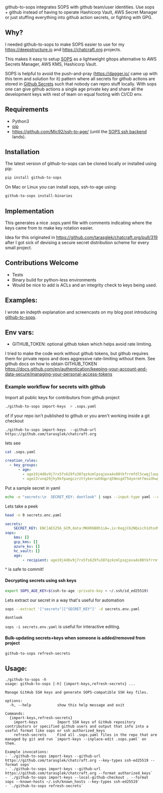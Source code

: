 github-to-sops integrates SOPS with github team/user identities. Use sops + github instead of having to operate Hashicorp Vault, AWS Secret Manager or just stuffing everything into github action secrets, or fighting with GPG.

## Why?

I needed github-to-sops to make SOPS easier to use for my https://deepstructure.io and https://chatcraft.org projects.

This makes it easy to setup [SOPS](https://github.com/getsops/sops) as a lightweight gitops alternative to AWS Secrets Manager, AWS KMS, Hashicorp Vault.

SOPS is helpful to avoid the push-and-pray (https://dagger.io/ came up with this term and solution for it) pattern where all secrets for github actions are stored in [Github Secrets](https://docs.github.com/en/actions/security-guides/using-secrets-in-github-actions) such that nobody can repro stuff locally. With sops one can give github actions a single age private key and share all the development keys with rest of team on equal footing with CI/CD env.

## Requirements

* Python3
* [pip](https://pip.pypa.io/en/stable/installation/)
* https://github.com/Mic92/ssh-to-age/ (until the [SOPS ssh backend](https://github.com/getsops/sops/pull/1134) lands).

## Installation
The latest version of github-to-sops can be cloned locally or installed using pip:
```bash
pip install github-to-sops
```

On Mac or Linux you can install sops, ssh-to-age using:
```bash
github-to-sops install-binaries
```

## Implementation

This generates a nice .sops.yaml file with comments indicating where the keys came from to make key rotation easier.

Idea for this originated in https://github.com/tarasglek/chatcraft.org/pull/319 after I got sick of devising a secure secret distribution scheme for every small project.

## Contributions Welcome
* Tests
* Binary build for python-less environments
* Would be nice to add is ACLs and an integrity check to keys being used.

## Examples:

I wrote an indepth explanation and screencasts on my blog post introducing [github-to-sops](https://taras.glek.net/post/github-to-sops-lighter-weight-secret-management/#heres-how-you-get-started).

## Env vars:

*  GITHUB_TOKEN: optional github token which helps avoid rate limiting.

I tried to make the code work without github tokens, but github requires them for private repos and does aggressive rate-limiting without them. See github docs on how to obtain GITHUB_TOKEN https://docs.github.com/en/authentication/keeping-your-account-and-data-secure/managing-your-personal-access-tokens


### Example workflow for secrets with github

Import all public keys for contributors from github project
```bash
./github-to-sops import-keys  > .sops.yaml
```
of if your repo isn't published to github or you aren't working inside a git checkout
```
./github-to-sops import-keys  --github-url https://github.com/tarasglek/chatcraft.org
```
lets see
```bash
cat .sops.yaml
```
```yaml
creation_rules:
  - key_groups:
      - age:
        - age19j4d6v9j7rx5fs629fu387qz4zmlpsqjexa4s08tkfrrmfdl5cwqjlaupd # humphd
        - age13runq29jhy9kfpaegczrzttykerswh0qprq59msgd754yermtfmsa3hwg2 # tarasglek
```

Put a sample secret in yaml

```bash
echo -e "secrets:\n  SECRET_KEY: dontlook" | sops --input-type yaml --output-type yaml  -e /dev/stdin > secrets.enc.yaml
```
Lets take a peek
```bash
head -n 9 secrets.enc.yaml
```
```yaml
secrets:
    SECRET_KEY: ENC[AES256_GCM,data:MKKR6B0h1iA=,iv:KegjC62NQxich1dtodVF3aVnchf/fB+KQbtETh+4CaY=,tag:2+5mk4YMKKxLqaCOpZVNSA==,type:str]
sops:
    kms: []
    gcp_kms: []
    azure_kv: []
    hc_vault: []
    age:
        - recipient: age19j4d6v9j7rx5fs629fu387qz4zmlpsqjexa4s08tkfrrmfdl5cwqjlaupd
```
^ is safe to commit!

#### Decrypting secrets using ssh keys

```bash
export SOPS_AGE_KEY=$(ssh-to-age -private-key < ~/.ssh/id_ed25519)
```

Lets extract our secret in a way that's useful for automation
```bash
sops --extract '["secrets"]["SECRET_KEY"]' -d secrets.env.yaml
```
```
dontlook
```

`sops -i secrets.env.yaml` is useful for interactive editing.

#### Bulk-updating secrets+keys when someone is added/removed from project

```bash
github-to-sops refresh-secrets
```

## Usage:
```
./github-to-sops -h
usage: github-to-sops [-h] {import-keys,refresh-secrets} ...

Manage GitHub SSH keys and generate SOPS-compatible SSH key files.

options:
  -h, --help            show this help message and exit

Commands:
  {import-keys,refresh-secrets}
    import-keys         Import SSH keys of GitHub repository contributors or specified github users and output that info into a useful format like sops or ssh authorized_keys
    refresh-secrets     Find all .sops.yaml files in the repo that are managed by git and run `import-keys --inplace-edit .sops.yaml` on them.

Example invocations:
- `./github-to-sops import-keys --github-url https://github.com/tarasglek/chatcraft.org --key-types ssh-ed25519 --format sops`
- `./github-to-sops import-keys --github-url https://github.com/tarasglek/chatcraft.org --format authorized_keys`
- `./github-to-sops import-keys --local-github-checkout . --format sops --known-hosts ~/.ssh/known_hosts --key-types ssh-ed25519`
- `./github-to-sops refresh-secrets`
```
